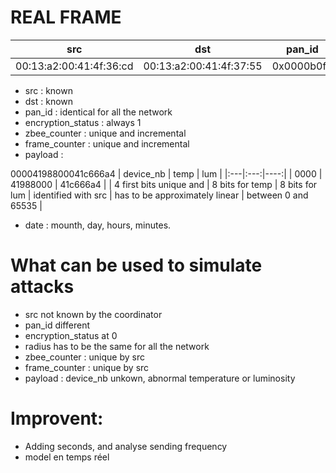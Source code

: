 # REAL FRAME

|src | dst | pan_id | encryption_status | radius | zbee_counter | frame_counter | payload |
|-----|:----:|:----:|:----:|:----:|:----:|:----:|----:|
| 00:13:a2:00:41:4f:36:cd | 00:13:a2:00:41:4f:37:55 | 0x0000b0fb | 1 | 30 | 159 | 88623 | 00004198800041c666a4 |

- src : known
- dst : known
- pan_id : identical for all the network
- encryption_status :  always 1
- zbee_counter :  unique and incremental
- frame_counter : unique and incremental
- payload :   

00004198800041c666a4
| device_nb | temp | lum |
|:---|:---:|----:|
| 0000 | 41988000 | 41c666a4 |
| 4 first bits unique and  | 8 bits for temp | 8 bits for lum |
identified with src | has to be approximately linear | between 0 and 65535 |

- date : mounth, day, hours, minutes.

# What can be used to simulate attacks

- src not known by the coordinator
- pan_id different
- encryption_status at 0
- radius has to be the same for all the network
- zbee_counter : unique by src
- frame_counter : unique by src
- payload : device_nb unkown, abnormal temperature or luminosity

# Improvent:

- Adding seconds, and analyse sending frequency
- model en temps réel
  